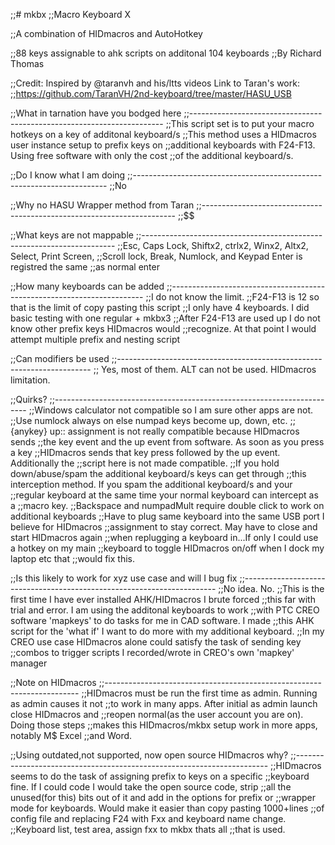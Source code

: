 ;;# mkbx
;;Macro Keyboard X

;;A combination of HIDmacros and AutoHotkey

;;88 keys assignable to ahk scripts on additonal 104 keyboards
;;By Richard Thomas

;;Credit: Inspired by @taranvh and his/ltts videos Link to Taran's work:
;;https://github.com/TaranVH/2nd-keyboard/tree/master/HASU_USB

;;What in tarnation have you bodged here
;;-----------------------------------------------------------------------
;;This script set is to put your macro hotkeys on a key of additonal keyboard/s
;;This method uses a HIDmacros user instance setup to prefix keys on 
;;additional keyboards with F24-F13. Using free software with only the cost
;;of the additional keyboard/s. 

;;Do I know what I am doing
;;-----------------------------------------------------------------------
;;No

;;Why no HASU Wrapper method from Taran
;;-----------------------------------------------------------------------
;;$$

;;What keys are not mappable
;;-----------------------------------------------------------------------
;;Esc, Caps Lock, Shiftx2, ctrlx2, Winx2, Altx2, Select, Print Screen, 
;;Scroll lock, Break, Numlock, and Keypad Enter is registred the same
;;as normal enter

;;How many keyboards can be added
;;-----------------------------------------------------------------------
;;I do not know the limit. 
;;F24-F13 is 12 so that is the limit of copy pasting this script
;;I only have 4 keyboards. I did basic testing with one regular + mkbx3
;;After F24-F13 are used up I do not know other prefix keys HIDmacros would
;;recognize. At that point I would attempt multiple prefix and nesting script

;;Can modifiers be used
;;-----------------------------------------------------------------------
;; Yes, most of them. ALT can not be used. HIDmacros limitation.

;;Quirks?
;;-----------------------------------------------------------------------
;;Windows calculator not compatible so I am sure other apps are not.
;;Use numlock always on else numpad keys become up, down, etc.
;;{anykey} up:: assignment is not really compatible because HIDmacros sends
;;the key event and the up event from software. As soon as you press a key
;;HIDmacros sends that key press followed by the up event. Additionally the
;;script here is not made compatible. 
;;If you hold down/abuse/spam the additional keyboard/s keys can get through
;;this interception method. If you spam the additional keyboard/s and your
;;regular keyboard at the same time your normal keyboard can intercept as a
;;macro key. 
;;Backspace and numpadMult require double click to work on additional keyboards
;;Have to plug same keyboard into the same USB port I believe for HIDmacros 
;;assignment to stay correct. May have to close and start HIDmacros again 
;;when replugging a keyboard in...If only I could use a hotkey on my main
;;keyboard to toggle HIDmacros on/off when I dock my laptop etc that
;;would fix this.

;;Is this likely to work for xyz use case and will I bug fix
;;-----------------------------------------------------------------------
;;No idea. No.
;;This is the first time I have ever installed AHK/HIDmacros I brute forced
;;this far with trial and error. I am using the additonal keyboards to work
;;with PTC CREO software 'mapkeys' to do tasks for me in CAD software. I made
;;this AHK script for the 'what if' I want to do more with my additional keyboard.
;;In my CREO use case HIDmacros alone could satisfy the task of sending key 
;;combos to trigger scripts I recorded/wrote in CREO's own 'mapkey' manager

;;Note on HIDmacros
;;-----------------------------------------------------------------------
;;HIDmacros must be run the first time as admin. Running as admin causes it not
;;to work in many apps. After initial as admin launch close HIDmacros and
;;reopen normal(as the user account you are on). Doing those steps
;;makes this HIDmacros/mkbx setup work in more apps, notably M$ Excel
;;and Word.

;;Using outdated,not supported, now open source HIDmacros why?
;;-----------------------------------------------------------------------
;;HIDmacros seems to do the task of assigning prefix to keys on a specific
;;keyboard fine. If I could code I would take the open source code, strip
;;all the unused(for this) bits out of it and add in the options for prefix or
;;wrapper mode for keyboards. Would make it easier than copy pasting 1000+lines
;;of config file and replacing F24 with Fxx and keyboard name change. 
;;Keyboard list, test area, assign fxx to mkbx thats all 
;;that is used.
